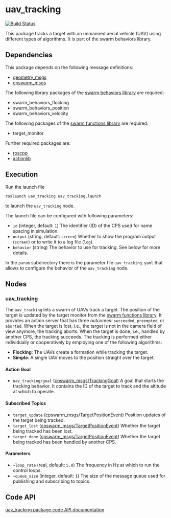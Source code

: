 # uav_tracking
[![Build Status](http://build.ros.org/buildStatus/icon?job=Ksrc_uX__uav_tracking__ubuntu_xenial__source)](http://build.ros.org/view/Ksrc_uX/job/Ksrc_uX__uav_tracking__ubuntu_xenial__source/)

This package tracks a target with an unmanned aerial vehicle (UAV) using different types of algorithms. It is part of the swarm behaviors library.

## Dependencies
This package depends on the following message definitions:
* [geometry_msgs](https://wiki.ros.org/geometry_msgs)
* [cpswarm_msgs](https://cpswarm.github.io/cpswarm_msgs/html/index-msg.html)

The following library packages of the [swarm behaviors library](https://github.com/cpswarm/swarm_behaviors) are required:
* swarm_behaviors_flocking
* swarm_behaviors_position
* swarm_behaviors_velocity

The following packages of the [swarm functions library](https://github.com/cpswarm/swarm_functions/) are required:
* target_monitor

Further required packages are:
* [roscpp](https://wiki.ros.org/roscpp/)
* [actionlib](https://wiki.ros.org/actionlib/)

## Execution
Run the launch file
```
roslaunch uav_tracking uav_tracking.launch
```
to launch the `uav_tracking` node.

The launch file can be configured with following parameters:
* `id` (integer, default: `1`)
  The identifier (ID) of the CPS used for name spacing in simulation.
* `output` (string, default: `screen`)
  Whether to show the program output (`screen`) or to write it to a log file (`log`).
* `behavior` (string)
  The behavior to use for tracking. See below for more details.

In the `param` subdirectory there is the parameter file `uav_tracking.yaml` that allows to configure the behavior of the `uav_tracking` node.

## Nodes

### uav_tracking
The `uav_tracking` lets a swarm of UAVs track a target. The position of the target is updated by the target monitor from the [swarm functions library](https://github.com/cpswarm/swarm_functions/). It provides an action server that has three outcomes: `succeeded`, `preempted`, or `aborted`. When the target is lost, i.e., the target is not in the camera field of view anymore, the tracking aborts. When the target is done, i.e., handled by another CPS, the tracking succeeds. The tracking is performed either individually or cooperatively by employing one of the following algorithms:
* **Flocking**: The UAVs create a formation while tracking the target.
* **Simple**: A single UAV moves to the position straight over the target.

#### Action Goal
* `uav_tracking/goal` ([cpswarm_msgs/TrackingGoal](https://cpswarm.github.io/cpswarm_msgs/html/action/Tracking.html))
  A goal that starts the tracking behavior. It contains the ID of the target to track and the altitude at which to operate.

#### Subscribed Topics
* `target_update` ([cpswarm_msgs/TargetPositionEvent](https://cpswarm.github.io/cpswarm_msgs/html/msg/TargetPositionEvent.html))
  Position updates of the target being tracked.
* `target_lost` ([cpswarm_msgs/TargetPositionEvent](https://cpswarm.github.io/cpswarm_msgs/html/msg/TargetPositionEvent.html))
  Whether the target being tracked has been lost.
* `target_done` ([cpswarm_msgs/TargetPositionEvent](https://cpswarm.github.io/cpswarm_msgs/html/msg/TargetPositionEvent.html))
  Whether the target being tracked has been handled by another CPS.

#### Parameters
* `~loop_rate` (real, default: `5.0`)
  The frequency in Hz at which to run the control loops.
* `~queue_size` (integer, default: `1`)
  The size of the message queue used for publishing and subscribing to topics.

## Code API
[uav_tracking package code API documentation](https://cpswarm.github.io/swarm_behaviors/uav_tracking/docs/html/files.html)
